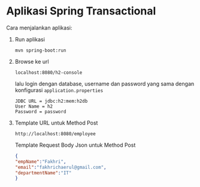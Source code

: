 # Aplikasi Spring Transactional

Cara menjalankan aplikasi:

1. Run aplikasi

    ```
   mvn spring-boot:run
    ```

2. Browse ke url 
    ```
    localhost:8080/h2-console
    ```
   lalu login dengan database, username dan password
   yang sama dengan konfigurasi `application.properties`
    ```
    JDBC URL = jdbc:h2:mem:h2db
    User Name = h2
    Password = password
    ```

3. Template URL untuk Method Post

    ```
    http://localhost:8080/employee
    ```

   Template Request Body Json untuk Method Post

    ```json
    {
    "empName":"Fakhri",
    "email":"fakhrichaerul@gmail.com",
    "departmentName":"IT"
    }
    ```
   